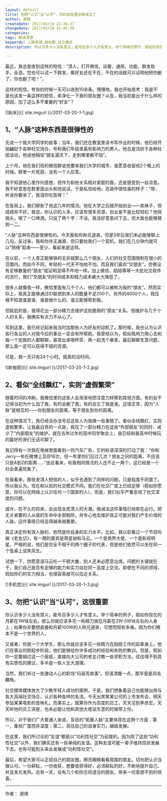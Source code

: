 ```yaml
---
layout: default
title: 别把“认识”当“认可”，你的朋友圈该做减法了
author: 源靖
createdate: 2017/03/19 21:36:37
changedate: 2017/03/19 21:45:39
categories:
tags: 勤读深思
keywords: 人脉资源,朋友圈,社交模式
description: 你认识多少人没有意义，能号召多少人才有意义。举个简单的例子，假如你现在的月薪在1W块左右。那么你就应该多花一些精力放在月薪在2W-5W块左右的人身上；如果你非要想直接和月薪100W的人称兄道弟

---
```


最近，我总是收到这样的短信：“清人，打开微信，设置，通用，功能，群发助手，全选。您也可以试一下群发，看好友还在不在，不在的话就可以证明他把你删了，你也删了吧！”。

这样的短信，夸张的时候一天可以收到10余条。慢慢地，我也开始思考：我是不是也该发一条这样的短信，来净化一下我的朋友圈？以及，我当初是出于什么样的原因，加了这么多不重要的“好友”？

![新床]({{ site.imgurl }}/2017-03-20-1-1.jpg)

## 1、“人脉”这种东西是很弹性的

先说一个我大学同学的故事：当年，我们还在教室里读书写作业的时候，他已经开始翩跹于各种社交场合，号称我们年级里最有影响力的男人。他总是活跃于各种社团活动，他说他相信“朋友遍天下，走到哪里都不怕”。

上个月，他在我们班的微信群说他要来我们大学的城市，谁愿意收留他2个晚上的时候。群里一片死寂，没有一个人应答。

我不知道他心里作何感想，但作为和他关系相对紧密的我，还是感受到一丝凉意。我不好意思在群里面出头和他说话，于是私信给他。还装作很惊喜的样子：“呀，听说你要来了，我请你吃饭呀！”

在饭局上，我们聊到了他这几年的情况。他在大学之后就开始创业——卖袜子，但成绩并不好。我说，你认识的人多，应该有很多资源，创业是不是比较轻松？他摇摇头，喝了一口啤酒。只说了两个字：不谈。我没好意思问下去，但大致也能够猜到一二。

“人脉”这种东西是很弹性的。今天我和你称兄道弟，但是3年后我们未必能够聊上几句。反过来，我和你并无渊源，但只要给我们一个契机，我们在几分钟内就可以“熟络”起来——至少，看起来是这样。

在以前，一个人真正能够铁的无非就那么几个朋友，人们的社交范围限制在很小的范围内。而如今不同，年轻的一代天不怕地不怕，而且我们喜欢“交朋友”，仿佛没有足够数量的“朋友”就证明混得不咋地一样。加上微信、陌陌等等一大批社交软件的流行，我们“交朋友”的时间成本和精力成本被大大降低了。

很多人就像我一样，微信里面有几千个人，他们都可以被称为我的“朋友”。然而实际上，我真正能够通过ID联想到本人的数量不足200个。另外的4000个人，我压根不知道谁是谁、谁是做什么的、谁又能够帮到我。

但尴尬的是，我得花出一部分精力去维护这些脆弱的“朋友”关系。但维护与几千个人的关系，我确实有点力不从心了。

写到这里，我已经记起来我当时加那些人为好友的动机了。那时候，我也认为认识各行各业的人对我今后的事业一定会有所帮助。我曾经以为，假如我用力用心去和每一个加我的人都聊聊，甚至出来喝杯茶，再一起洗个桑拿，最后聊聊生意问题，那么我一定可以获得不错的资源。

可是，我一天只有24个小时。我真的没时间。

![新枷锁]({{ site.imgurl }}/2017-03-20-1-2.jpg)

## 2、看似“全线飘红”，实则“虚假繁荣”

随着时间的冲刷，我微信里的这些人会渐渐地把注意力转移到其他方面。有的会不记得当初为什么加了我，有的会删了我，有的会忘了我是谁。这很正常，因为“人脉”是相互的——你到朋友的距离，等于朋友到你的距离。

在这种情况下，我已经没办法号召这些人为我做一些事情了。看似全线飘红，实则虚假繁荣。让我最自责的一点是，我花了一部分精力在这些“外部朋友”的同时，减少了“内部朋友”的维护。就在去年过年的高中同学聚会上，我已经和我高中时候玩的最好的哥们无话可聊了。

我记得有一次我在电梯里面看到一则汽车广告，它的标语深深的打动了我：“你和Jerry一年在微博上互@16次，但一年里你们见过几次？朋友之间的距离，不应该只是A到Z的距离……”由此看来，和我相同情况的人还不止一两个，这已经是一个社会普遍现象了。

在我看来，那些发清人短信的人，似乎也遇到了同样的问题，只是程度不同罢了。所以我认为，现在和以前的社交模式不同。我们在社交广度上已经足够（假如你愿意，你可以在网络上认识任何一个国家的人），但是，我们似乎严重忽视了社交深度的问题。

或许，在不久的将来，会出现全民清人的大潮。做减法这件事情已经势在必行。把无关紧要的人从我的生命中全部剔除，并专心地去维护真正可能对我们产生价值的人脉，这件事情已经显得越来越重要。

真正决定你有效人脉的，依然是你自身的实力水平。比如，我以前看过一个节目叫做《老友记》，有一期的嘉宾是周星驰和马云。一个是商界大佬，一个是影视明星。严格的说，他们是完全不相干的两个圈子的代表，但是他们依然可以坐在同一个饭桌上谈笑风生。

试想一下，你愿意请马云吃一千顿大餐，别人还未必愿意出席。问题的关键就在于，我们自己是否有足够的能力和实力站在同一高度上交流。即使在不同的领域，假如你们的实力相当，也很容易就可以拉近关系。

![手机党]({{ site.imgurl }}/2017-03-20-1-3.jpg)

## 3、勿把“认识”当“认可”，这很重要

你认识多少人没有意义，能号召多少人才有意义。举个简单的例子，假如你现在的月薪在1W块左右。那么你就应该多花一些精力放在月薪在2W-5W块左右的人身上；如果你非要想直接和月薪100W的人称兄道弟，可想而知有多难。因为你们根本不是一个世界的人。

又或者，你是一个大学生，那么你就应该多花一些精力在刚刚工作的前辈身上。他们在事业的刚起步阶段，他们能够给你许多成功的经验和失败的教训。但是，假如你一定要越过这一个层级，直接向大公司的老总讨教一些求职方法，往往得不到具有实质性的建议，多半是一些人生大道理。

当然，我们听过一些激动人心的职场“玛丽苏故事”。但请清醒一点，那毕竟是凤毛麟角。

社交媒体媒体放大了少数年轻人成功的案例，于是，我们想象着自己也能够出席与各大高端社交场合，认识各种各样的名流。今天出席某某公司的上市发布会，明天参加某某电影的首映礼。而事实上，就算你作为百度的员工，天天见到李彦宏，天天听他的员工讲座，也未必能让他和其他大佬谈生意的时候带上你。

所以，对于我们广大普通人来说，盲目的“拓展人脉”主要体现在这两个方面：第一，重视广度而非深度；第二，高估自己的自身实力，越级发展。

在这里，我们所讨论的“友谊”都是以“功利性社交”为前提的。因为除了这些“功利性社交”以外，我们确实还有一些单纯的友谊。这种友谊可能一辈子维持现状发展下去。也有可能到头来会发展成“功利性社交”。

最后，希望大家可以正视自己的朋友圈，擦亮眼睛看看周围的朋友。切勿把认识当做认可。一分耕耘，一份收获，想要收获得好，必须耕耘的好，不断地提升自己，并且发光发热。总有一天，会有几个和你志同道合的朋友，带来一份意想不到的惊喜。

----
作者： 源靖

